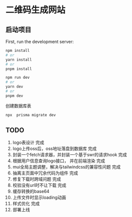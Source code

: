 # 二维码生成网站

## 启动项目

First, run the development server:
```bash
npm install
# or
yarn install
# or
pnpm install
```

```bash
npm run dev
# or
yarn dev
# or
pnpm dev
```

创建数据库表
```bash
npx  prisma migrate dev  
```

## TODO

1. logo表设计  完成
2. logo上传oss后，oss地址落盘到数据库 完成
3. 封装一个fetch请求器，并封装一个基于swr的请求hook 完成
4. 根据用户信息查询logo接口， 并在前端渲染 完成
5. mui全局主题调整，解决与tailwindcss的兼容性问题 完成
6. 抽离主页面中冗余代码为组件 完成
7. 修复下载时跨域问题 完成
8. 校验没有url时不让下载 完成
9. 缓存转换的base64
10. 上传文件时显示loading动画
11. 样式优化 完成
12. 部署上线






